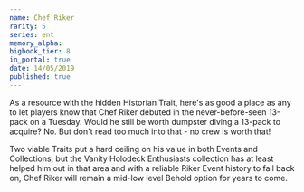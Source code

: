 ```yaml
---
name: Chef Riker
rarity: 5
series: ent
memory_alpha:
bigbook_tier: 8
in_portal: true
date: 14/05/2019
published: true
---
```


As a resource with the hidden Historian Trait, here's as good a place as any to let players know that Chef Riker debuted in the never-before-seen 13-pack on a Tuesday. Would he still be worth dumpster diving a 13-pack to acquire? No. But don't read too much into that - no crew is worth that!

Two viable Traits put a hard ceiling on his value in both Events and Collections, but the Vanity Holodeck Enthusiasts collection has at least helped him out in that area and with a reliable Riker Event history to fall back on, Chef Riker will remain a mid-low level Behold option for years to come.
